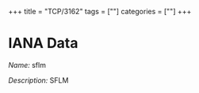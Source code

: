 +++
title = "TCP/3162"
tags = [""]
categories = [""]
+++

# IANA Data

_Name:_ sflm

_Description:_ SFLM

